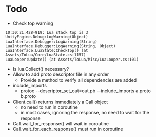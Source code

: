 # Todo

* Check top warning
```
10:30:21.428-919: Lua stack top is 3
UnityEngine.Debug:LogWarning(Object)
LuaInterface.Debugger:LogWarning(String)
LuaInterface.Debugger:LogWarning(String, Object)
LuaInterface.LuaState:CheckTop() (at Assets/ToLua/Core/LuaState.cs:1157)
LuaLooper:Update() (at Assets/ToLua/Misc/LuaLooper.cs:101)
```

* Is lua.Collect() necessary?
* Allow to add proto descriptor file in any order
	+ Provide a method to verify all dependencies are added
* include_imports
	+ protoc --descriptor_set_out=out.pb --include_imports a.proto b.proto
* Client.call() returns immediately a Call object
	+ no need to run in coroutine
	+ in most cases, ignoring the response, no need to wait for the response
* Call.wait_for_response() will wait in coroutine
* Call.wait_for_each_response() must run in coroutine
